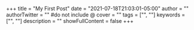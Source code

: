 +++
title = "My First Post"
date = "2021-07-18T21:03:01-05:00"
author = ""
authorTwitter = "" #do not include @
cover = ""
tags = ["", ""]
keywords = ["", ""]
description = ""
showFullContent = false
+++
